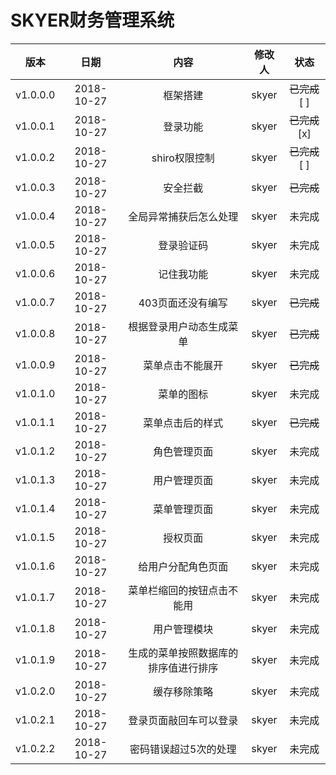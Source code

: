 # SKYER财务管理系统
|版本|日期|内容|修改人|状态|
|:---:|:---:|:---:|:---:|:---:|
|v1.0.0.0|2018-10-27|框架搭建|skyer|~~已完成~~ [ ]|
|v1.0.0.1|2018-10-27|登录功能|skyer|~~已完成~~ [x]|
|v1.0.0.2|2018-10-27|shiro权限控制|skyer|~~已完成~~ [ ]|
|v1.0.0.3|2018-10-27|安全拦截|skyer|~~已完成~~|
|v1.0.0.4|2018-10-27|全局异常捕获后怎么处理|skyer|未完成|
|v1.0.0.5|2018-10-27|登录验证码|skyer|未完成|
|v1.0.0.6|2018-10-27|记住我功能|skyer|未完成|
|v1.0.0.7|2018-10-27|403页面还没有编写|skyer|~~已完成~~|
|v1.0.0.8|2018-10-27|根据登录用户动态生成菜单|skyer|~~已完成~~|
|v1.0.0.9|2018-10-27|菜单点击不能展开|skyer|~~已完成~~|
|v1.0.1.0|2018-10-27|菜单的图标|skyer|未完成|
|v1.0.1.1|2018-10-27|菜单点击后的样式|skyer|~~已完成~~|
|v1.0.1.2|2018-10-27|角色管理页面|skyer|未完成|
|v1.0.1.3|2018-10-27|用户管理页面|skyer|未完成|
|v1.0.1.4|2018-10-27|菜单管理页面|skyer|未完成|
|v1.0.1.5|2018-10-27|授权页面|skyer|未完成|
|v1.0.1.6|2018-10-27|给用户分配角色页面|skyer|未完成|
|v1.0.1.7|2018-10-27|菜单栏缩回的按钮点击不能用|skyer|未完成|
|v1.0.1.8|2018-10-27|用户管理模块|skyer|未完成|
|v1.0.1.9|2018-10-27|生成的菜单按照数据库的排序值进行排序|skyer|未完成|
|v1.0.2.0|2018-10-27|缓存移除策略|skyer|未完成|
|v1.0.2.1|2018-10-27|登录页面敲回车可以登录|skyer|未完成|
|v1.0.2.2|2018-10-27|密码错误超过5次的处理|skyer|未完成|
